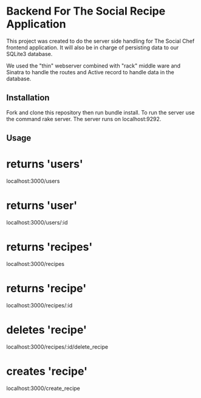 # Backend For The Social Recipe Application
This project was created to do the server side handling for The Social Chef frontend application. It will also be in charge of persisting data to our SQLite3 database.

We used the "thin" webserver combined with "rack" middle ware and Sinatra to handle the routes and Active record to handle data in the database.

## Installation
Fork and clone this repository then run bundle install. 
To run the server use the command rake server. The server runs on localhost:9292.

## Usage

# returns 'users'
localhost:3000/users

# returns 'user'
localhost:3000/users/:id

# returns 'recipes'
localhost:3000/recipes

# returns 'recipe'
localhost:3000/recipes/:id

# deletes 'recipe'
localhost:3000/recipes/:id/delete_recipe

# creates 'recipe'
localhost:3000/create_recipe


